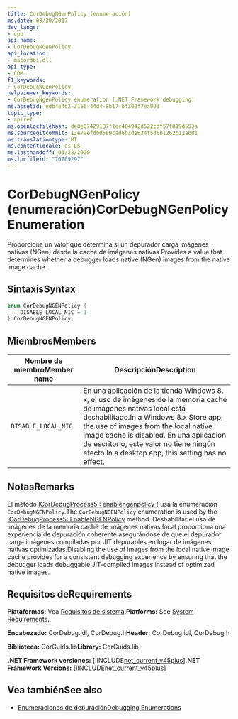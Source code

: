 ```yaml
---
title: CorDebugNGenPolicy (enumeración)
ms.date: 03/30/2017
dev_langs:
- cpp
api_name:
- CorDebugNGenPolicy
api_location:
- mscordbi.dll
api_type:
- COM
f1_keywords:
- CorDebugNGenPolicy
helpviewer_keywords:
- CorDebugNgenPolicy enumeration [.NET Framework debugging]
ms.assetid: edb4e4d2-3166-44d4-8b17-bf302f7ea093
topic_type:
- apiref
ms.openlocfilehash: de0e07429187f1ec484942d522cdf57f819d553a
ms.sourcegitcommit: 13e79efdbd589cad6b1de634f5d6b1262b12ab01
ms.translationtype: MT
ms.contentlocale: es-ES
ms.lasthandoff: 01/28/2020
ms.locfileid: "76789297"
---
```

# <a name="cordebugngenpolicy-enumeration"></a><span data-ttu-id="690d9-102">CorDebugNGenPolicy (enumeración)</span><span class="sxs-lookup"><span data-stu-id="690d9-102">CorDebugNGenPolicy Enumeration</span></span>
<span data-ttu-id="690d9-103">Proporciona un valor que determina si un depurador carga imágenes nativas (NGen) desde la caché de imágenes nativas.</span><span class="sxs-lookup"><span data-stu-id="690d9-103">Provides a value that determines whether a debugger loads native (NGen) images from the native image cache.</span></span>  
  
## <a name="syntax"></a><span data-ttu-id="690d9-104">Sintaxis</span><span class="sxs-lookup"><span data-stu-id="690d9-104">Syntax</span></span>  
  
```cpp
enum CorDebugNGENPolicy {  
    DISABLE_LOCAL_NIC = 1  
} CorDebugNGENPolicy;  
```  
  
## <a name="members"></a><span data-ttu-id="690d9-105">Miembros</span><span class="sxs-lookup"><span data-stu-id="690d9-105">Members</span></span>  
  
|<span data-ttu-id="690d9-106">Nombre de miembro</span><span class="sxs-lookup"><span data-stu-id="690d9-106">Member name</span></span>|<span data-ttu-id="690d9-107">Descripción</span><span class="sxs-lookup"><span data-stu-id="690d9-107">Description</span></span>|  
|-----------------|-----------------|  
|`DISABLE_LOCAL_NIC`|<span data-ttu-id="690d9-108">En una aplicación de la tienda Windows 8. x, el uso de imágenes de la memoria caché de imágenes nativas local está deshabilitado.</span><span class="sxs-lookup"><span data-stu-id="690d9-108">In a Windows 8.x Store app, the use of images from the local native image cache is disabled.</span></span> <span data-ttu-id="690d9-109">En una aplicación de escritorio, este valor no tiene ningún efecto.</span><span class="sxs-lookup"><span data-stu-id="690d9-109">In a desktop app, this setting has no effect.</span></span>|  
  
## <a name="remarks"></a><span data-ttu-id="690d9-110">Notas</span><span class="sxs-lookup"><span data-stu-id="690d9-110">Remarks</span></span>  
 <span data-ttu-id="690d9-111">El método [ICorDebugProcess5:: enablengenpolicy (](icordebugprocess5-enablengenpolicy-method.md) usa la enumeración `CorDebugNGENPolicy`.</span><span class="sxs-lookup"><span data-stu-id="690d9-111">The `CorDebugNGENPolicy` enumeration is used by the [ICorDebugProcess5::EnableNGENPolicy](icordebugprocess5-enablengenpolicy-method.md) method.</span></span> <span data-ttu-id="690d9-112">Deshabilitar el uso de imágenes de la memoria caché de imágenes nativas local proporciona una experiencia de depuración coherente asegurándose de que el depurador carga imágenes compiladas por JIT depurables en lugar de imágenes nativas optimizadas.</span><span class="sxs-lookup"><span data-stu-id="690d9-112">Disabling the use of images from the local native image cache provides for a consistent debugging experience by ensuring that the debugger loads debuggable JIT-compiled images instead of optimized native images.</span></span>  
  
## <a name="requirements"></a><span data-ttu-id="690d9-113">Requisitos de</span><span class="sxs-lookup"><span data-stu-id="690d9-113">Requirements</span></span>  
 <span data-ttu-id="690d9-114">**Plataformas:** Vea [Requisitos de sistema](../../../../docs/framework/get-started/system-requirements.md).</span><span class="sxs-lookup"><span data-stu-id="690d9-114">**Platforms:** See [System Requirements](../../../../docs/framework/get-started/system-requirements.md).</span></span>  
  
 <span data-ttu-id="690d9-115">**Encabezado:** CorDebug.idl, CorDebug.h</span><span class="sxs-lookup"><span data-stu-id="690d9-115">**Header:** CorDebug.idl, CorDebug.h</span></span>  
  
 <span data-ttu-id="690d9-116">**Biblioteca:** CorGuids.lib</span><span class="sxs-lookup"><span data-stu-id="690d9-116">**Library:** CorGuids.lib</span></span>  
  
 <span data-ttu-id="690d9-117">**.NET Framework versiones:** [!INCLUDE[net_current_v45plus](../../../../includes/net-current-v45plus-md.md)]</span><span class="sxs-lookup"><span data-stu-id="690d9-117">**.NET Framework Versions:** [!INCLUDE[net_current_v45plus](../../../../includes/net-current-v45plus-md.md)]</span></span>  
  
## <a name="see-also"></a><span data-ttu-id="690d9-118">Vea también</span><span class="sxs-lookup"><span data-stu-id="690d9-118">See also</span></span>

- [<span data-ttu-id="690d9-119">Enumeraciones de depuración</span><span class="sxs-lookup"><span data-stu-id="690d9-119">Debugging Enumerations</span></span>](debugging-enumerations.md)
